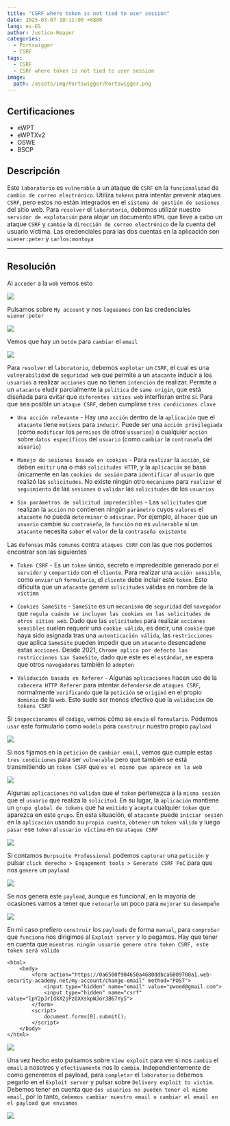 ```yaml
---
title: "CSRF where token is not tied to user session"
date: 2025-03-07 10:11:00 +0800
lang: es-ES
author: Justice-Reaper
categories:
  - Portswigger
  - CSRF
tags:
  - CSRF
  - CSRF where token is not tied to user session
image:
  path: /assets/img/Portswigger/Portswigger.png
---
```


## Certificaciones

- eWPT
- eWPTXv2
- OSWE
- BSCP

## Descripción

Este `laboratorio` es `vulnerable` a un ataque de `CSRF` en la `funcionalidad` de `cambio de correo electrónico`. Utiliza `tokens` para intentar prevenir ataques `CSRF`, pero estos no están integrados en el `sistema de gestión de sesiones` del sitio web. Para `resolver` el `laboratorio`, debemos utilizar nuestro `servidor de explotación` para alojar un documento `HTML` que lleve a cabo un ataque `CSRF` y `cambie` la `dirección de correo electrónico` de la cuenta del usuario víctima. Las credenciales para las dos cuentas en la aplicación son `wiener:peter` y `carlos:montoya`

---

## Resolución

Al `acceder` a la `web` vemos esto

![](/assets/img/CSRF-Lab-4/image_1.png)

Pulsamos sobre `My account` y nos `logueamos` con las credenciales `wiener:peter`

![](/assets/img/CSRF-Lab-4/image_2.png)

Vemos que hay un `botón` para `cambiar` el `email`

![](/assets/img/CSRF-Lab-4/image_3.png)

Para `resolver` el `laboratorio`, debemos `explotar` un `CSRF`, el cual es una `vulnerabilidad` de `seguridad web` que permite a un `atacante` inducir a los `usuarios` a realizar `acciones` que no tienen `intención` de realizar. Permite a un `atacante` eludir parcialmente la `política` de `same origin`, que está diseñada para evitar que `diferentes sitios web` interfieran entre sí. Para que sea posible un `ataque CSRF`, deben cumplirse `tres condiciones clave`

- `Una acción relevante` - Hay una `acción` dentro de la `aplicación` que el `atacante` tiene `motivos` para `inducir`. Puede ser una `acción privilegiada` (como `modificar` los `permisos` de otros `usuarios`) o cualquier `acción` sobre `datos específicos` del `usuario` (como `cambiar` la `contraseña` del `usuario`)

- `Manejo de sesiones basado en cookies` - Para `realizar` la `acción`, se deben `emitir` una o más `solicitudes HTTP`, y la `aplicación` se basa únicamente en las `cookies de sesión` para `identificar` al `usuario` que realizó las `solicitudes`. No existe ningún otro `mecanismo` para `realizar` el `seguimiento` de las `sesiones` o `validar` las `solicitudes` de los `usuarios`

- `Sin parámetros de solicitud impredecibles` - Las `solicitudes` que realizan la `acción` no contienen ningún `parámetro` cuyos `valores` el `atacante` no pueda `determinar` o `adivinar`. Por ejemplo, al `hacer` que un `usuario` cambie su `contraseña`, la `función` no es `vulnerable` si un `atacante` necesita `saber` el `valor` de la `contraseña existente`

Las `defensas` más `comunes` contra `ataques CSRF` con las que nos podemos encontrar son las siguientes

- `Token CSRF` - Es un `token` único, secreto e impredecible generado por el `servidor` y `compartido` con el `cliente`. Para realizar una `acción sensible`, como `enviar` un `formulario`, el `cliente` debe incluir este `token`. Esto dificulta que un `atacante` genere `solicitudes` válidas en nombre de la `víctima`
    
- `Cookies SameSite` - `SameSite` es un `mecanismo` de `seguridad` del `navegador` que `regula cuándo se incluyen las cookies en las solicitudes de otros sitios web`. Dado que las `solicitudes` para realizar `acciones sensibles` suelen requerir una `cookie válida`, es decir, una `cookie` que haya sido asignada tras una `autenticación válida`, las `restricciones` que aplica `SameSite` pueden impedir que un `atacante` desencadene estas `acciones`. Desde 2021, `Chrome aplica por defecto las restricciones Lax SameSite`, dado que este es el `estándar`, se espera que otros `navegadores` también lo `adopten`
    
- `Validación basada en Referer` - Algunas `aplicaciones` hacen uso de la `cabecera HTTP Referer` para intentar `defenderse` de `ataques CSRF`, normalmente `verificando` que la `petición` se `originó` en el propio `dominio` de la `web`. Esto suele ser menos efectivo que la `validación` de `tokens CSRF`

Si `inspeccionamos` el `código`, vemos cómo se `envía` el `formulario`. Podemos `usar` este formulario como `modelo` para `construir` nuestro propio `payload`

![](/assets/img/CSRF-Lab-4/image_4.png)

Si nos fijamos en la `petición` de `cambiar email`, vemos que cumple estas `tres condiciones` para ser `vulnerable` pero que también se está transmitiendo un `token CSRF` que `es el mismo que aparece en la web`

![](/assets/img/CSRF-Lab-4/image_5.png)

Algunas `aplicaciones` no `validan` que el `token` pertenezca a la `misma sesión` que el `usuario` que realiza la `solicitud`. En su lugar, la `aplicación` mantiene un `grupo global de tokens` que ha `emitido` y `acepta` cualquier `token` que aparezca en este `grupo`. En esta situación, el `atacante` puede `iniciar sesión` en la `aplicación` usando su `propia cuenta`, `obtener` un `token válido` y luego `pasar` ese `token` al `usuario víctima` en su `ataque CSRF`

![](/assets/img/CSRF-Lab-4/image_6.png)

Si contamos `Burpsuite Professional` podemos `capturar` una `petición` y pulsar `click derecho > Engagement tools > Generate CSRF PoC` para que nos `genere` un `payload`

![](/assets/img/CSRF-Lab-4/image_7.png)

Se nos genera este `payload`, aunque es funcional, en la mayoría de ocasiones vamos a tener que `retocarlo` un poco para `mejorar` su `desempeño`

![](/assets/img/CSRF-Lab-4/image_8.png)

En mi caso prefiero `construir` los `payloads` de forma `manual`, para `comprobar` que `funciona` nos dirigimos al `Exploit server` y lo pegamos. Hay que tener en cuenta que `mientras ningún usuario genere otro token CSRF, este token será válido`

```
<html>
    <body>
        <form action="https://0a6500f904650a4680ddbca6009700a1.web-security-academy.net/my-account/change-email" method="POST">
            <input type="hidden" name="email" value="pwned@gmail.com">
            <input type="hidden" name="csrf" value="lpY2pJrIdkX2jPz0XXskpWJor3B67YyS">
        </form>
        <script>
            document.forms[0].submit();
        </script>
    </body>
</html>
```

![](/assets/img/CSRF-Lab-4/image_9.png)

Una vez hecho esto pulsamos sobre `View exploit` para ver si nos `cambia` el `email` a nosotros y `efectivamente` nos lo `cambia`. Independientemente de como generemos el payload, para `completar` el `laboratorio` debemos pegarlo en el `Exploit server` y pulsar sobre `Delivery exploit to victim`. Debemos tener en cuenta que `dos usuarios no pueden tener el mismo email`, por lo tanto, `debemos cambiar nuestro email o cambiar el email en el payload que enviamos`

![](/assets/img/CSRF-Lab-4/image_10.png)
